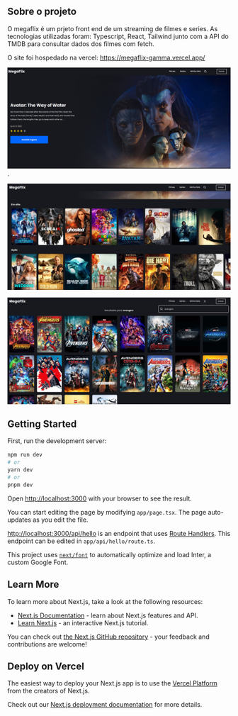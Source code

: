 ## Sobre o projeto

O megaflix é um prjeto front end de um streaming de filmes e series. As tecnologias utilizadas foram: Typescript, React, Tailwind junto com a API do TMDB para consultar dados dos filmes com fetch.

O site foi hospedado na vercel: https://megaflix-gamma.vercel.app/

![Screenshot](https://github.com/MateusGustavo22/megaflix/blob/main/public/screenshot/Captura%20de%20tela%20de%202023-04-30%2014-51-32.png).

![screenshot](https://github.com/MateusGustavo22/megaflix/blob/main/public/screenshot/Captura%20de%20tela%20de%202023-04-30%2015-22-28.png)

![screenshot](https://github.com/MateusGustavo22/megaflix/blob/main/public/screenshot/Captura%20de%20tela%20de%202023-04-30%2015-23-12.png)

## Getting Started

First, run the development server:

```bash
npm run dev
# or
yarn dev
# or
pnpm dev
```

Open [http://localhost:3000](http://localhost:3000) with your browser to see the result.

You can start editing the page by modifying `app/page.tsx`. The page auto-updates as you edit the file.

[http://localhost:3000/api/hello](http://localhost:3000/api/hello) is an endpoint that uses [Route Handlers](https://beta.nextjs.org/docs/routing/route-handlers). This endpoint can be edited in `app/api/hello/route.ts`.

This project uses [`next/font`](https://nextjs.org/docs/basic-features/font-optimization) to automatically optimize and load Inter, a custom Google Font.

## Learn More

To learn more about Next.js, take a look at the following resources:

- [Next.js Documentation](https://nextjs.org/docs) - learn about Next.js features and API.
- [Learn Next.js](https://nextjs.org/learn) - an interactive Next.js tutorial.

You can check out [the Next.js GitHub repository](https://github.com/vercel/next.js/) - your feedback and contributions are welcome!

## Deploy on Vercel

The easiest way to deploy your Next.js app is to use the [Vercel Platform](https://vercel.com/new?utm_medium=default-template&filter=next.js&utm_source=create-next-app&utm_campaign=create-next-app-readme) from the creators of Next.js.

Check out our [Next.js deployment documentation](https://nextjs.org/docs/deployment) for more details.
